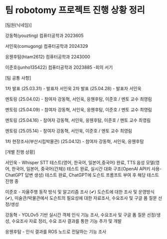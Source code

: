 # 팀 robotomy 프로젝트 진행 상황 정리

[팀원(닉네임)]

강동혁(youzting) 컴퓨터공학과 2023605 

서인욱(comugong) 컴퓨터공학과 2024329

응웬후탐(htam2612) 컴퓨터공학과 2243000

이준호(junho135422) 컴퓨터공학과 2023885
-회의 서기

[팀 공통 사항]

1차 발표 (25.03.31) - 발표자 서인욱
2차 발표 (25.04.28) - 발표자 서인욱

멘토링 (25.04.02) - 참여자 강동혁, 서인욱, 응웬후탐, 이준호 / 멘토 교수 최영림

멘토링 (25.04.09) - 참여자 강동혁, 서인욱, 응웬후탐, 이준호 / 멘토 교수 최영림

멘토링 (25.04.16) - 참여자 강동혁, 서인욱, 응웬후탐, 이준호 / 멘토 교수 최영림

멘토링 (25.05.14) - 참여자 강동혁, 서인욱, 이준호 / 멘토 교수 최영림

1차 현장조사(부산시립박물관) (25.04.12) - 참여자 강동혁, 서인욱, 응웬후탐

[개별 진행 상황]

서인욱 - Whisper STT 테스트(영어, 한국어, 일본어,중국어) 완료, TTS 음성 모델(영어, 한국어, 일본어, 중국어(간체)) 테스트 완료, 실시간 대화 구조(OpenAI API키 사용-ChatGPT 답변 생성) 테스트 완료, ChatGPT에 도슨트 프롬프트 부여 후 해당 테스트 진행 중

이준호 -  자율주행 동작 방식 및 알고리즘 조사 (✔︎) 도슨트에 대한 조사 및 운영방식 (✔︎), 미술관/박물관에서 도슨트의 필요성에 대한 자료조사, 수요조사 및 구글 폼 질문 선정/생성

강동혁 - YOLOv5 기반 실시간 객체 인식 기능 조사, 수요조사 및 구글 폼 질문 선정/생성, 수요조사 자료 정리, 수요 조사 결과를 통한 기능 추가 및 개발

응웬후탐 - 인식 결과를 ROS 노드로 전달하는 기능 조사
